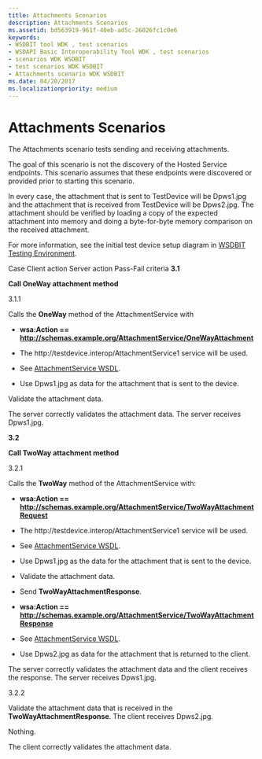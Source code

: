 ```yaml
---
title: Attachments Scenarios
description: Attachments Scenarios
ms.assetid: bd563919-961f-40eb-ad5c-26026fc1c0e6
keywords:
- WSDBIT tool WDK , test scenarios
- WSDAPI Basic Interoperability Tool WDK , test scenarios
- scenarios WDK WSDBIT
- test scenarios WDK WSDBIT
- Attachments scenario WDK WSDBIT
ms.date: 04/20/2017
ms.localizationpriority: medium
---
```


# Attachments Scenarios


The Attachments scenario tests sending and receiving attachments.

The goal of this scenario is not the discovery of the Hosted Service endpoints. This scenario assumes that these endpoints were discovered or provided prior to starting this scenario.

In every case, the attachment that is sent to TestDevice will be Dpws1.jpg and the attachment that is received from TestDevice will be Dpws2.jpg. The attachment should be verified by loading a copy of the expected attachment into memory and doing a byte-for-byte memory comparison on the received attachment.

For more information, see the initial test device setup diagram in [WSDBIT Testing Environment](wsdbit-testing-environment.md).

Case
Client action
Server action
Pass-Fail criteria
**3.1**

**Call OneWay attachment method**

3.1.1

Calls the **OneWay** method of the AttachmentService with

-   **wsa:Action == http://schemas.example.org/AttachmentService/OneWayAttachment**

-   The http:\//testdevice.interop/AttachmentService1 service will be used.

-   See [AttachmentService WSDL](attachmentservice-wsdl.md).

-   Use Dpws1.jpg as data for the attachment that is sent to the device.

Validate the attachment data.

The server correctly validates the attachment data. The server receives Dpws1.jpg.

**3.2**

**Call TwoWay attachment method**

3.2.1

Calls the **TwoWay** method of the AttachmentService with:

-   **wsa:Action == http://schemas.example.org/AttachmentService/TwoWayAttachmentRequest**

-   The http:\//testdevice.interop/AttachmentService1 service will be used.

-   See [AttachmentService WSDL](attachmentservice-wsdl.md).

-   Use Dpws1.jpg as the data for the attachment that is sent to the device.

<!-- -->

-   Validate the attachment data.

-   Send **TwoWayAttachmentResponse**.

-   **wsa:Action == http://schemas.example.org/AttachmentService/TwoWayAttachmentResponse**

-   See [AttachmentService WSDL](attachmentservice-wsdl.md).

-   Use Dpws2.jpg as data for the attachment that is returned to the client.

The server correctly validates the attachment data and the client receives the response. The server receives Dpws1.jpg.

3.2.2

Validate the attachment data that is received in the **TwoWayAttachmentResponse**. The client receives Dpws2.jpg.

Nothing.

The client correctly validates the attachment data.

 

 

 





